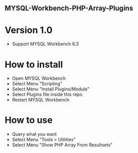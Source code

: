 ## MYSQL-Workbench-PHP-Array-Plugins

# Version 1.0
- Support MYSQL Workbench 6.3

# How to install
- Open MYSQL Workbench
- Select Menu "Scripting"
- Select Menu "Install Plugins/Module"
- Select Plugins file inside this repo
- Restart MYSQL Workbench

# How to use
- Query what you want
- Select Menu "Tools > Utilities"
- Select Menu "Show PHP Array From Resultsets"